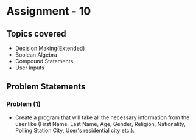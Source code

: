 # Assignment - 10

## Topics covered

- Decision Making(Extended)
- Boolean Algebra
- Compound Statements
- User Inputs


## Problem Statements

### Problem (1)

- Create a program that will take all the necessary information from the user like (First Name, Last Name, Age, Gender, Religion, Nationality, Polling Station City, User's residential city etc.). 
